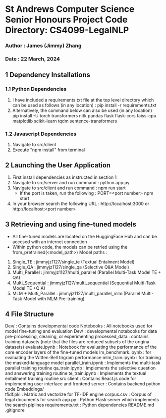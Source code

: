 # St Andrews Computer Science Senior Honours Project Code Directory: CS4099-LegalNLP
### Author : James (Jimmy) Zhang 
### Date : 22 March, 2024


## 1 Dependency Installations 
### 1.1 Python Dependencies 
1. I have included a requirements.txt file at the top level directory which can be used as follows (in any location) : pip install -r requirements.txt 
2. Alternatively, the command below can also be used (in any location) <br>
pip install -U torch transformers nltk pandas flask flask-cors faiss-cpu matplotlib scikit-learn tqdm sentence-transformers

### 1.2 Javascript Dependencies
1. Navigate to src/client
2. Execute "npm install" from terminal 



## 2 Launching the User Application
1. First install dependencies as instructed in section 1 
2. Navigate to src/server and run command : python app.py 
3. Navigate to src/client and run command : npm run start 
    - If the port is taken, run the following : PORT=\<port number\> npm start 
4. In your browser search the following URL : http://localhost:3000 or http://localhost:\<port number\>

## 3 Retrieving and using fine-tuned models 
* All fine-tuned models are located on the HuggingFace Hub and can be accesed with an internet connection 
* Within python code, the models can be retried using the from_pretrained(\<model_path\>)
Model paths : 
1. Single_TE                    : jimmyjz1127/single_te             (Textual Entalment Model)
2. Single_QA                    : jimmyjz1127/single_qa             (Selective Q&A Model)
3. Multi_Parallel               : jimmyjz1127/multi_parallel        (Parallel Multi-Task Model TE + QA)
4. Multi_Sequential             : jimmyjz1127/multi_sequential      (Sequential Multi-Task Model TE +Q A)
5. MLM + Multi_Parallel         : jimmyjz1127/multi_parallel_mlm    (Parallel Multi-Task Model with MLM Pre-training)



## 4 File Structure 
Dev/                    : Contains developmental code 
Notebooks               : All notebooks used for model fine-tuning and evaluation 
  Dev/                  : developmental notebooks for data pre-processing, cleaning, or experimenting 
  processed_data        : contains training datasets (note that the files are reduced subsets of the origina datasets)
  evaluate.ipynb        : Notebook for evaluating the performance of the core encoder layers of the fine-tuned models 
  lm_benchmark.ipynb    : for evaluating the Witten-Bell trigram performance 
  mlm_train.ipynb       : for training the masked-language model 
  parallel_train.ipynb  : Implements the multi-task parallel training routine 
  qa_train.ipynb        : Implements the selective question and answering training routine 
  te_train.ipynb        : Implements the textual entailment training routine 
src 
  client                : Contains React.js code for implementing user interface and frontend 
  server                : Contains backend python code 
    Embeddings/         
      tfidf.pkl         : Matrix and vectorize for TF-IDF engine 
    corpus.csv          : Corpus of legal documents for search 
    app.py              : Python Flask server which implements the search piplines 
requirements.txt        : Python dependencies 
README.md
.gitignore